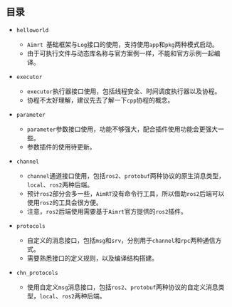 ## 目录

- `helloworld`
  - `Aimrt `基础框架与`Log`接口的使用，支持使用`app`和`pkg`两种模式启动。
  - 由于可执行文件与动态库名称与官方案例一样，不能和官方示例一起编译。
- `executor`
  - `executor`执行器接口使用，包括线程安全、时间调度执行器以及协程。
  - 协程不太好理解，建议先去了解一下`cpp`协程的概念。
- `parameter`
  - `parameter`参数接口使用，功能不够强大，配合插件使用功能会更强大一些。
  - 参数插件的使用待更新。
- `channel`
  - `channel`通道接口使用，包括`ros2`、`protobuf`两种协议的原生消息类型，`local`、`ros2`两种后端。
  - 预计`ros2`部分会多一些，`AimRT`没有命令行工具，所以借助`ros2`后端可以使用`ros2`的工具会很方便。
  - 注意，`ros2`后端使用需要基于`Aimrt`官方提供的`ros2`插件。
- `protocols`
  - 自定义的消息接口，包括`msg`和`srv`，分别用于`channel`和`rpc`两种通信方式。
  - 需要熟悉接口的定义规则，以及编译结构搭建。

- `chn_protocols`

  - 使用自定义`msg`消息接口，包括`ros2`、`protobuf`两种协议的自定义消息类型，`local`、`ros2`两种后端。

  

